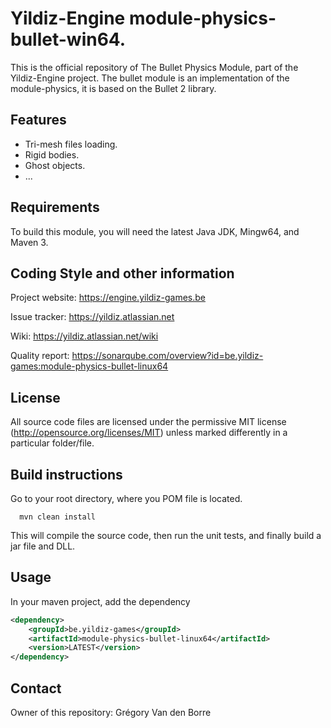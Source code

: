 # Yildiz-Engine module-physics-bullet-win64.

This is the official repository of The Bullet Physics Module, part of the Yildiz-Engine project.
The bullet module is an implementation of the module-physics, it is based on the Bullet 2 library.

## Features

* Tri-mesh files loading.
* Rigid bodies.
* Ghost objects.
* ...

## Requirements

To build this module, you will need the latest Java JDK, Mingw64, and Maven 3.

## Coding Style and other information

Project website:
https://engine.yildiz-games.be

Issue tracker:
https://yildiz.atlassian.net

Wiki:
https://yildiz.atlassian.net/wiki

Quality report:
https://sonarqube.com/overview?id=be.yildiz-games:module-physics-bullet-linux64

## License

All source code files are licensed under the permissive MIT license
(http://opensource.org/licenses/MIT) unless marked differently in a particular folder/file.

## Build instructions

Go to your root directory, where you POM file is located.

      mvn clean install

This will compile the source code, then run the unit tests, and finally build a jar file and DLL.

## Usage

In your maven project, add the dependency

```xml
<dependency>
    <groupId>be.yildiz-games</groupId>
    <artifactId>module-physics-bullet-linux64</artifactId>
    <version>LATEST</version>
</dependency>
```

## Contact
Owner of this repository: Grégory Van den Borre
